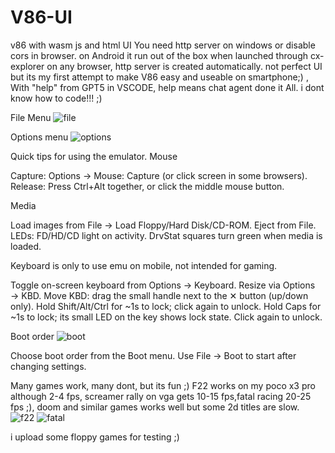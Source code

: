 # V86-UI
v86 with wasm js and html UI
You need http server on windows or disable cors in browser. on Android it run out of the box when launched through cx-explorer on any browser, http server is created automatically. not perfect UI but its my first attempt to make V86 easy and useable on smartphone;) ,
With "help" from GPT5 in VSCODE, 
help means chat agent done it All.
i dont know how to code!!! ;)

File Menu 
![file](https://github.com/user-attachments/assets/d0531098-db64-46ae-aeaa-b0d67579ff53)

Options menu
![options](https://github.com/user-attachments/assets/ae323df5-7cb4-41fc-8c18-8cd088e09e11)



Quick tips for using the emulator.
Mouse

Capture: Options → Mouse: Capture (or click screen in some browsers).
    Release: Press Ctrl+Alt together, or click the middle mouse button.

Media

Load images from File → Load Floppy/Hard Disk/CD-ROM. Eject from File.
    LEDs: FD/HD/CD light on activity. DrvStat squares turn green when media is loaded.

Keyboard is only to use emu on
mobile, not intended for gaming.

Toggle on-screen keyboard from Options → Keyboard.
    Resize via Options → KBD.
    Move KBD: drag the small handle next to the ✕ button (up/down only).
    Hold Shift/Alt/Ctrl for ~1s to lock; click again to unlock.
    Hold Caps for ~1s to lock; its small LED on the key shows lock state. Click again to unlock.

Boot order
![boot](https://github.com/user-attachments/assets/74f82d7d-2f57-4959-a327-dcfdf1b0e8dc)


Choose boot order from the Boot menu. Use File → Boot to start after changing settings.

Many games work, many dont, but its fun ;) F22 works on my poco x3 pro although 2-4 fps, screamer rally on vga gets 10-15 fps,fatal racing 20-25 fps ;), doom and similar games works well but some 2d titles are slow.
![f22](https://github.com/user-attachments/assets/acbf2f45-ce3e-43c5-a5f1-2ceb7b2d7afa)
![fatal](https://github.com/user-attachments/assets/139eabc4-bb2d-43eb-bfa2-ed0b1f9b4bdb)

i upload some floppy games for testing ;)



